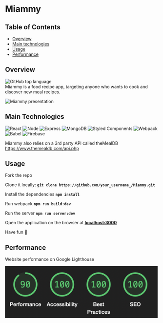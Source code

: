 # Miammy

## Table of Contents
- [Overview](#overview)  
- [Main technologies](#main-technologies)  
- [Usage](#usage)  
- [Performance](#performance)  

## Overview
![GitHub top language](https://img.shields.io/github/languages/top/amina197/Miammy)  
Miammy is a food recipe app, targeting anyone who wants to cook and discover new meal recipes.

<img alt="Miammy presentation" src="./client/dist/images/preview.gif"/>

## Main Technologies
![React](https://img.shields.io/badge/-React-61DAFB?logo=react&logoColor=white&style=for-the-badge)
![Node](https://img.shields.io/badge/-Node-9ACD32?logo=node.js&logoColor=white&style=for-the-badge)
![Express](https://img.shields.io/badge/-Express-DCDCDC?logo=express&logoColor=black&style=for-the-badge)
![MongoDB](https://img.shields.io/badge/-MongoDB-47A248?logo=mongodb&logoColor=white&style=for-the-badge)
![Styled Components](https://img.shields.io/badge/styled--components-DB7093?style=for-the-badge&logo=styled-components&logoColor=white)
![Webpack](https://img.shields.io/badge/-Webpack-8DD6F9?logo=webpack&logoColor=white&style=for-the-badge)
![Babel](https://img.shields.io/badge/Babel-F9DC3E?style=for-the-badge&logo=babel&logoColor=white)
![Firebase](https://img.shields.io/badge/-Firebase-FFD700?logo=firebase&logoColor=white&style=for-the-badge)

Miammy also relies on a 3rd party API called theMealDB https://www.themealdb.com/api.php

## Usage
Fork the repo

Clone it locally:
**```git clone https://github.com/your_username_/Miammy.git```**

Install the dependencies
**```npm install```**

Run webpack
**```npm run build:dev```**

Run the server
**```npm run server:dev```**

Open the application on the browser at **[localhost:3000](http://localhost:3000/)**

Have fun 🤩

## Performance  
Website performance on Google Lighthouse  
   
<img src="./client/dist/images/perf.png" alt="performance results" width="500"/>
